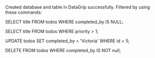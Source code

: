 Created database and table in DataGrip successfully. Filtered by using these commands:

SELECT title
FROM todos
WHERE completed_by IS NULL;

SELECT title
FROM todos
WHERE priority > 1;

UPDATE todos
SET completed_by = 'Victoria'
WHERE id = 5;

DELETE FROM todos
WHERE completed_by IS NOT null;
